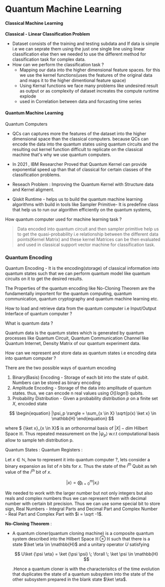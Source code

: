 # Quantum Machine Learning

#### Classical Machine Learning

**Classical - Linear Classification Problem**

- Dataset consists of the training and testing subdata and If data is simple i.e we can seprate them using the just one single line using linear classification else then we needed to use the different method for classification task for complex data.
- How can we perform the classification task ?
  - Mapping our data into the higher dimensional feature spaces. for this we use the kernel functions(uses the features of the original data and maps it to the higher dimentional feature space)
  - Using Kernal functions we face many problems like undesired result as output or as complexity of dataset increates the compute runtime explode
  - used in Correlation between data and forcasting time series

#### Quantum Machine Learning
Quantum Computers
- QCs can captures more the features of the dataset into the higher dimensional space than the classical computers. because QCs can encode the data into the quantum states using quantum circuits and the resulting out kernel function difficult to replicate on the classical machine that's why we use quantum computers.

- In 2021 , IBM Researcher Proved that Quantum Kernel can provide exponential speed up than that of classical for certain classes of the classification problems.
- Reseach Problem : Improving the Quantum Kernel with Structure data and Kernel aligment.

- Qiskit Runtime - helps us to build the quantum machine learning algorithms with build in tools like Sampler Primitive- It is predefine class that help us to run our algorithm efficiently on the quantum systems, 

How quantum computer used for machine learning task ?

> Data encoded into quantum circuit and then sampler primitive help us to get the quasi-probability i.e relationship between the different data points(Kernel Matrix) and these kernel Matrices can be then evaluated and used in classical support vector machine for classification task.

### Quantum Encoding
Quantum Encoding - It is the encoding(storage) of classical information into quantum states such that we can perform quantum model like quantum circuits on it to get the desired results.

The Properties of the quantum encoding like No-Cloning Theorem are the fundamentally importent for the quantum computing, quantum communication, quantum cryptography and quantum machine learning etc.

How to load and retrieve data from the quantum computer i.e Input/Output Interface of quantum computer ?

What is quantum data ?

Quantum data is the quantum states which is generated by quantum processes like Quantum Circuit, Quantum Communication Channel like Quantum Internet, Density Matrix of our quantum experiment data.

How can we represent and store data as quantum states i.e encoding data into quantum computer ?

There are the two possible ways of quantum encoding

1. Binary(Basis) Encoding - Storage of each bit into the state of qubit. Numbers can be stored as binary encoding
2. Amplitude Encoding - Storage of the data into amplitude of quantum states. thus, we can encode n real values using $O(\lceil log n \rceil)$ qubits.
3. Probability Distribution - Given a probability distribution $p$ on a finite set $X$, encoded state

$$
\begin{equation}
|\psi_p \rangle = \sum_{x \in X} \sqrt{p(x) \ket x} \in \mathbb{H}
\end{equation}
$$

where $ \{\ket x\}_{x \in X}$ is an orthonormal basis of $|X|-dim$ Hilbert Space $\mathbb{H}$. Thus repeated measurement on the $| \psi_p \rangle$ w.r.t computational basis allow to sample teh distribution p.

Quantum States :
Quantum Registers :

Let $x \in \mathbb{N}$, how to represent it into quantum computer ?, lets consider a binary expansion as list of $n$ bits for $x$. Thus the state of the $i^{th}$ Qubit as teh value of the $i^{th}$ bit of $x$.

$$
\begin{equation}
|x \rangle =  \bigotimes_{i=0}^{m} | x_i \rangle
\end{equation}
$$

We needed to work with the larger number but not only integers but also reals and complex numbers thus we can represent them with decimal number with certain bit precision. Thus we can use some special bit to store sign, Real Numbers - Integral Parts and Decimal Part and Complex Number - Real Part and Complex Part with $i = \sqrt -1$.

**No-Cloning Theorem** :

- A quantum cloner(quantum cloning machine) is a composite quantum system described into the Hilbert Space $\mathbb{H} \otimes \mathbb{H}$ such that there is a state $\ket \eta \in \mathbb{H}$ and a unitary operator $U$ satisfying

  $$
  U\ket {\psi \eta} = \ket {\psi \psi} \; \forall \; \ket \psi \in \mathbb{H}
  $$

  .Hence a quantum cloner is with the characterisitcs of the time evolution that duplicates the state of a quantum subsystem into the state of the other subsystem prepared in the blank state $\ket \eta$.
